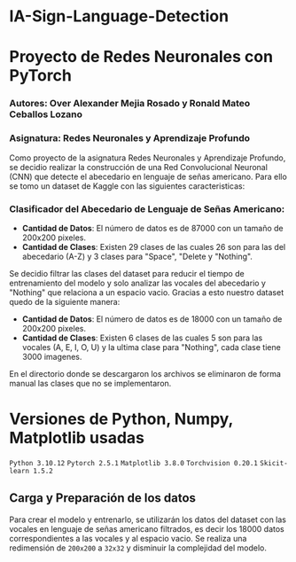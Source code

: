 # IA-Sign-Language-Detection
# Proyecto de Redes Neuronales con PyTorch
### Autores: Over Alexander Mejia Rosado y Ronald Mateo Ceballos Lozano
### Asignatura: Redes Neuronales y Aprendizaje Profundo
Como proyecto de la asignatura Redes Neuronales y Aprendizaje Profundo, se decidio realizar la construcción de una Red Convolucional Neuronal (CNN) que detecte el abecedario en lenguaje de señas americano. Para ello se tomo un dataset de Kaggle con las siguientes caracteristicas:

### Clasificador del Abecedario de Lenguaje de Señas Americano:

- **Cantidad de Datos**: El número de datos es de 87000 con un tamaño de 200x200 pixeles.
- **Cantidad de Clases**: Existen 29 clases de las cuales 26 son para las del abecedario (A-Z) y 3 clases para "Space", "Delete y "Nothing".

Se decidio filtrar las clases del dataset para reducir el tiempo de entrenamiento del modelo y solo analizar las vocales del abecedario y "Nothing" que relaciona a un espacio vacio. Gracias a esto nuestro dataset quedo de la siguiente manera:

- **Cantidad de Datos**: El número de datos es de 18000 con un tamaño de 200x200 pixeles.
- **Cantidad de Clases**: Existen 6 clases de las cuales 5 son para las vocales (A, E, I, O, U) y la ultima clase para "Nothing", cada clase tiene 3000 imagenes.

En el directorio donde se descargaron los archivos se eliminaron de forma manual las clases que no se implementaron.

# Versiones de Python, Numpy, Matplotlib usadas
`Python 3.10.12`
`Pytorch 2.5.1`
`Matplotlib 3.8.0`
`Torchvision 0.20.1`
`Skicit-learn 1.5.2`

## Carga y Preparación de los datos
Para crear el modelo y entrenarlo, se utilizarán los datos del dataset con las vocales en lenguaje de señas americano filtrados, es decir los 18000 datos correspondientes a las vocales y al espacio vacio. Se realiza una redimensión de `200x200` a `32x32` y disminuir la complejidad del modelo.
